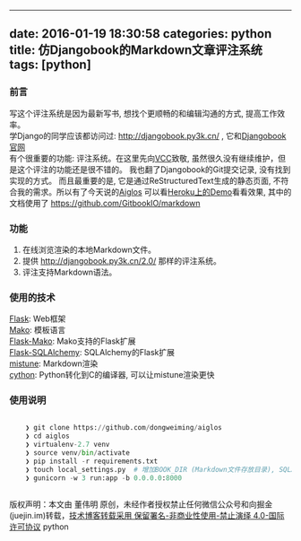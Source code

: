 
---
date: 2016-01-19 18:30:58
categories: python
title: 仿Djangobook的Markdown文章评注系统
tags: [python]
---
### 前言
写这个评注系统是因为最新写书, 想找个更顺畅的和编辑沟通的方式, 提高工作效率。  
学Django的同学应该都访问过: <http://djangobook.py3k.cn/> ,
它和[Djangobook官网](http://www.djangobook.com/en/2.0/index.html)  
有个很重要的功能: 评注系统。在这里先向[VCC](http://djangopeople.com/vcc/)致敬,
虽然很久没有继续维护，但是这个评注的功能还是很不错的。
我也翻了Djangobook的Git提交记录, 没有找到实现的方式。 而且最重要的是, 它是通过ReStructuredText生成的静态页面,
不符合我的需求。所以有了今天说的[Aiglos](https://github.com/dongweiming/aiglos)
可以看[Heroku上的Demo](https://dry-castle-71587.herokuapp.com/)看看效果, 其中的文档使用了
<https://github.com/GitbookIO/markdown>
### 功能
  1. 在线浏览渲染的本地Markdown文件。
  2. 提供 <http://djangobook.py3k.cn/2.0/> 那样的评注系统。
  3. 评注支持Markdown语法。
### 使用的技术
[Flask](https://github.com/mitsuhiko/flask): Web框架  
[Mako](makotemplates.org): 模板语言  
[Flask-Mako](https://github.com/benselme/flask-mako): Mako支持的Flask扩展  
[Flask-SQLAlchemy](https://github.com/mitsuhiko/flask-sqlalchemy):
SQLAlchemy的Flask扩展  
[mistune](https://github.com/lepture/mistune): Markdown渲染  
[cython](https://github.com/cython/cython): Python转化到C的编译器, 可以让mistune渲染更快
### 使用说明

``` python    
    
    ❯ git clone https://github.com/dongweiming/aiglos  
    ❯ cd aiglos  
    ❯ virtualenv-2.7 venv  
    ❯ source venv/bin/activate  
    ❯ pip install -r requirements.txt  
    ❯ touch local_settings.py  # 增加BOOK_DIR (Markdown文件存放目录), SQLALCHEMY_DATABASE_URI等配置  
    ❯ gunicorn -w 3 run:app -b 0.0.0.0:8000  
      
```

版权声明：本文由 董伟明 原创，未经作者授权禁止任何微信公众号和向掘金(juejin.im)转载，[技术博客转载采用 保留署名-非商业性使用-禁止演绎 4.0-国际许可协议](https://creativecommons.org/licenses/by-nc-nd/4.0/deed.zh)
python
